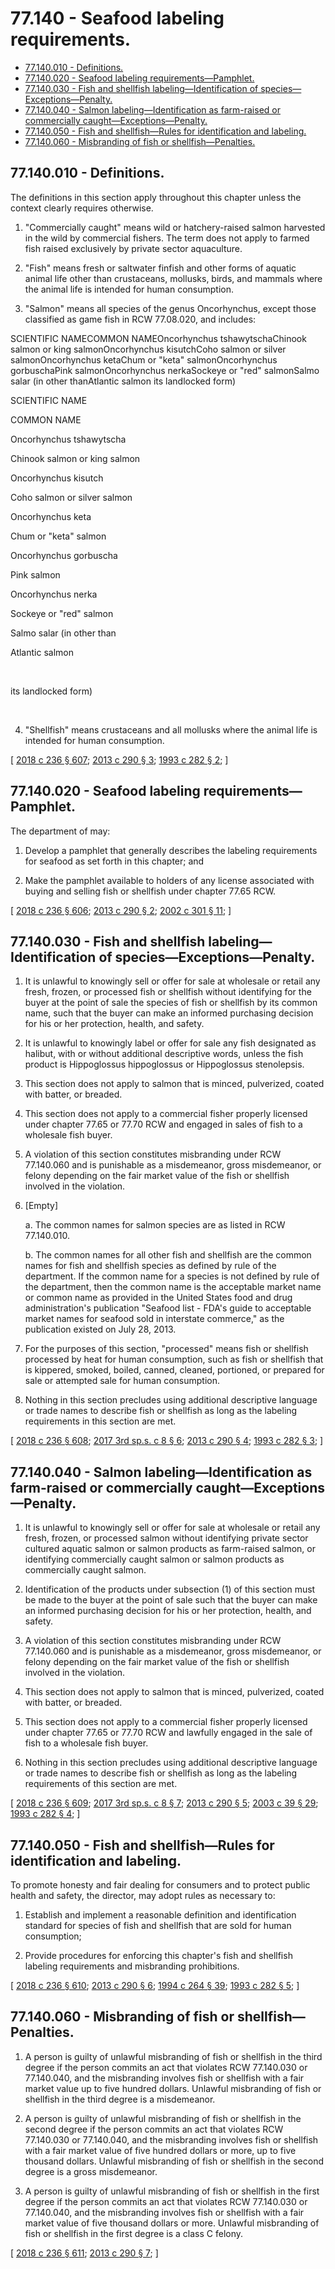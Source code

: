 # 77.140 - Seafood labeling requirements.
* [77.140.010 - Definitions.](#77140010---definitions)
* [77.140.020 - Seafood labeling requirements—Pamphlet.](#77140020---seafood-labeling-requirementspamphlet)
* [77.140.030 - Fish and shellfish labeling—Identification of species—Exceptions—Penalty.](#77140030---fish-and-shellfish-labelingidentification-of-speciesexceptionspenalty)
* [77.140.040 - Salmon labeling—Identification as farm-raised or commercially caught—Exceptions—Penalty.](#77140040---salmon-labelingidentification-as-farm-raised-or-commercially-caughtexceptionspenalty)
* [77.140.050 - Fish and shellfish—Rules for identification and labeling.](#77140050---fish-and-shellfishrules-for-identification-and-labeling)
* [77.140.060 - Misbranding of fish or shellfish—Penalties.](#77140060---misbranding-of-fish-or-shellfishpenalties)
## 77.140.010 - Definitions.
The definitions in this section apply throughout this chapter unless the context clearly requires otherwise.

1. "Commercially caught" means wild or hatchery-raised salmon harvested in the wild by commercial fishers. The term does not apply to farmed fish raised exclusively by private sector aquaculture.

2. "Fish" means fresh or saltwater finfish and other forms of aquatic animal life other than crustaceans, mollusks, birds, and mammals where the animal life is intended for human consumption.

3. "Salmon" means all species of the genus Oncorhynchus, except those classified as game fish in RCW 77.08.020, and includes:

SCIENTIFIC NAMECOMMON NAMEOncorhynchus tshawytschaChinook salmon or king salmonOncorhynchus kisutchCoho salmon or silver salmonOncorhynchus ketaChum or "keta" salmonOncorhynchus gorbuschaPink salmonOncorhynchus nerkaSockeye or "red" salmonSalmo salar (in other thanAtlantic salmon its landlocked form) 

SCIENTIFIC NAME

COMMON NAME

Oncorhynchus tshawytscha

Chinook salmon or king salmon

Oncorhynchus kisutch

Coho salmon or silver salmon

Oncorhynchus keta

Chum or "keta" salmon

Oncorhynchus gorbuscha

Pink salmon

Oncorhynchus nerka

Sockeye or "red" salmon

Salmo salar (in other than

Atlantic salmon

 

its landlocked form)

 

4. "Shellfish" means crustaceans and all mollusks where the animal life is intended for human consumption.

\[ [2018 c 236 § 607](https://lawfilesext.leg.wa.gov/biennium/2017-18/Pdf/Bills/Session%20Laws/Senate/6318-S.SL.pdf?cite=2018%20c%20236%20§%20607); [2013 c 290 § 3](https://lawfilesext.leg.wa.gov/biennium/2013-14/Pdf/Bills/Session%20Laws/House/1200-S.SL.pdf?cite=2013%20c%20290%20§%203); [1993 c 282 § 2](https://lawfilesext.leg.wa.gov/biennium/1993-94/Pdf/Bills/Session%20Laws/Senate/5260.SL.pdf?cite=1993%20c%20282%20§%202); \]

## 77.140.020 - Seafood labeling requirements—Pamphlet.
The department of may:

1. Develop a pamphlet that generally describes the labeling requirements for seafood as set forth in this chapter; and

2. Make the pamphlet available to holders of any license associated with buying and selling fish or shellfish under chapter 77.65 RCW.

\[ [2018 c 236 § 606](https://lawfilesext.leg.wa.gov/biennium/2017-18/Pdf/Bills/Session%20Laws/Senate/6318-S.SL.pdf?cite=2018%20c%20236%20§%20606); [2013 c 290 § 2](https://lawfilesext.leg.wa.gov/biennium/2013-14/Pdf/Bills/Session%20Laws/House/1200-S.SL.pdf?cite=2013%20c%20290%20§%202); [2002 c 301 § 11](https://lawfilesext.leg.wa.gov/biennium/2001-02/Pdf/Bills/Session%20Laws/House/2323-S.SL.pdf?cite=2002%20c%20301%20§%2011); \]

## 77.140.030 - Fish and shellfish labeling—Identification of species—Exceptions—Penalty.
1. It is unlawful to knowingly sell or offer for sale at wholesale or retail any fresh, frozen, or processed fish or shellfish without identifying for the buyer at the point of sale the species of fish or shellfish by its common name, such that the buyer can make an informed purchasing decision for his or her protection, health, and safety.

2. It is unlawful to knowingly label or offer for sale any fish designated as halibut, with or without additional descriptive words, unless the fish product is Hippoglossus hippoglossus or Hippoglossus stenolepsis.

3. This section does not apply to salmon that is minced, pulverized, coated with batter, or breaded.

4. This section does not apply to a commercial fisher properly licensed under chapter 77.65 or 77.70 RCW and engaged in sales of fish to a wholesale fish buyer.

5. A violation of this section constitutes misbranding under RCW 77.140.060 and is punishable as a misdemeanor, gross misdemeanor, or felony depending on the fair market value of the fish or shellfish involved in the violation.

6. [Empty]

   a. The common names for salmon species are as listed in RCW 77.140.010.

   b. The common names for all other fish and shellfish are the common names for fish and shellfish species as defined by rule of the department. If the common name for a species is not defined by rule of the department, then the common name is the acceptable market name or common name as provided in the United States food and drug administration's publication "Seafood list - FDA's guide to acceptable market names for seafood sold in interstate commerce," as the publication existed on July 28, 2013.

7. For the purposes of this section, "processed" means fish or shellfish processed by heat for human consumption, such as fish or shellfish that is kippered, smoked, boiled, canned, cleaned, portioned, or prepared for sale or attempted sale for human consumption.

8. Nothing in this section precludes using additional descriptive language or trade names to describe fish or shellfish as long as the labeling requirements in this section are met.

\[ [2018 c 236 § 608](https://lawfilesext.leg.wa.gov/biennium/2017-18/Pdf/Bills/Session%20Laws/Senate/6318-S.SL.pdf?cite=2018%20c%20236%20§%20608); [2017 3rd sp.s. c 8 § 6](https://lawfilesext.leg.wa.gov/biennium/2017-18/Pdf/Bills/Session%20Laws/House/1597-S.SL.pdf?cite=2017%203rd%20sp.s.%20c%208%20§%206); [2013 c 290 § 4](https://lawfilesext.leg.wa.gov/biennium/2013-14/Pdf/Bills/Session%20Laws/House/1200-S.SL.pdf?cite=2013%20c%20290%20§%204); [1993 c 282 § 3](https://lawfilesext.leg.wa.gov/biennium/1993-94/Pdf/Bills/Session%20Laws/Senate/5260.SL.pdf?cite=1993%20c%20282%20§%203); \]

## 77.140.040 - Salmon labeling—Identification as farm-raised or commercially caught—Exceptions—Penalty.
1. It is unlawful to knowingly sell or offer for sale at wholesale or retail any fresh, frozen, or processed salmon without identifying private sector cultured aquatic salmon or salmon products as farm-raised salmon, or identifying commercially caught salmon or salmon products as commercially caught salmon.

2. Identification of the products under subsection (1) of this section must be made to the buyer at the point of sale such that the buyer can make an informed purchasing decision for his or her protection, health, and safety.

3. A violation of this section constitutes misbranding under RCW 77.140.060 and is punishable as a misdemeanor, gross misdemeanor, or felony depending on the fair market value of the fish or shellfish involved in the violation.

4. This section does not apply to salmon that is minced, pulverized, coated with batter, or breaded.

5. This section does not apply to a commercial fisher properly licensed under chapter 77.65 or 77.70 RCW and lawfully engaged in the sale of fish to a wholesale fish buyer.

6. Nothing in this section precludes using additional descriptive language or trade names to describe fish or shellfish as long as the labeling requirements of this section are met.

\[ [2018 c 236 § 609](https://lawfilesext.leg.wa.gov/biennium/2017-18/Pdf/Bills/Session%20Laws/Senate/6318-S.SL.pdf?cite=2018%20c%20236%20§%20609); [2017 3rd sp.s. c 8 § 7](https://lawfilesext.leg.wa.gov/biennium/2017-18/Pdf/Bills/Session%20Laws/House/1597-S.SL.pdf?cite=2017%203rd%20sp.s.%20c%208%20§%207); [2013 c 290 § 5](https://lawfilesext.leg.wa.gov/biennium/2013-14/Pdf/Bills/Session%20Laws/House/1200-S.SL.pdf?cite=2013%20c%20290%20§%205); [2003 c 39 § 29](https://lawfilesext.leg.wa.gov/biennium/2003-04/Pdf/Bills/Session%20Laws/Senate/5172.SL.pdf?cite=2003%20c%2039%20§%2029); [1993 c 282 § 4](https://lawfilesext.leg.wa.gov/biennium/1993-94/Pdf/Bills/Session%20Laws/Senate/5260.SL.pdf?cite=1993%20c%20282%20§%204); \]

## 77.140.050 - Fish and shellfish—Rules for identification and labeling.
To promote honesty and fair dealing for consumers and to protect public health and safety, the director, may adopt rules as necessary to:

1. Establish and implement a reasonable definition and identification standard for species of fish and shellfish that are sold for human consumption;

2. Provide procedures for enforcing this chapter's fish and shellfish labeling requirements and misbranding prohibitions.

\[ [2018 c 236 § 610](https://lawfilesext.leg.wa.gov/biennium/2017-18/Pdf/Bills/Session%20Laws/Senate/6318-S.SL.pdf?cite=2018%20c%20236%20§%20610); [2013 c 290 § 6](https://lawfilesext.leg.wa.gov/biennium/2013-14/Pdf/Bills/Session%20Laws/House/1200-S.SL.pdf?cite=2013%20c%20290%20§%206); [1994 c 264 § 39](https://lawfilesext.leg.wa.gov/biennium/1993-94/Pdf/Bills/Session%20Laws/House/2590.SL.pdf?cite=1994%20c%20264%20§%2039); [1993 c 282 § 5](https://lawfilesext.leg.wa.gov/biennium/1993-94/Pdf/Bills/Session%20Laws/Senate/5260.SL.pdf?cite=1993%20c%20282%20§%205); \]

## 77.140.060 - Misbranding of fish or shellfish—Penalties.
1. A person is guilty of unlawful misbranding of fish or shellfish in the third degree if the person commits an act that violates RCW 77.140.030 or 77.140.040, and the misbranding involves fish or shellfish with a fair market value up to five hundred dollars. Unlawful misbranding of fish or shellfish in the third degree is a misdemeanor.

2. A person is guilty of unlawful misbranding of fish or shellfish in the second degree if the person commits an act that violates RCW 77.140.030 or 77.140.040, and the misbranding involves fish or shellfish with a fair market value of five hundred dollars or more, up to five thousand dollars. Unlawful misbranding of fish or shellfish in the second degree is a gross misdemeanor.

3. A person is guilty of unlawful misbranding of fish or shellfish in the first degree if the person commits an act that violates RCW 77.140.030 or 77.140.040, and the misbranding involves fish or shellfish with a fair market value of five thousand dollars or more. Unlawful misbranding of fish or shellfish in the first degree is a class C felony.

\[ [2018 c 236 § 611](https://lawfilesext.leg.wa.gov/biennium/2017-18/Pdf/Bills/Session%20Laws/Senate/6318-S.SL.pdf?cite=2018%20c%20236%20§%20611); [2013 c 290 § 7](https://lawfilesext.leg.wa.gov/biennium/2013-14/Pdf/Bills/Session%20Laws/House/1200-S.SL.pdf?cite=2013%20c%20290%20§%207); \]

